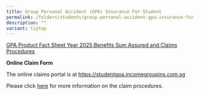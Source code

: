```yaml
---
title: Group Personal Accident (GPA) Insurance For Student
permalink: /folders/students/group-personal-accident-gpa-insurance-for-student/
description: ""
variant: tiptap
---
```

<p><a href="/files/GPA_Product_Fact_Sheet_Year_2025___Benefits__Sum_Assured_and_Claims_Procedures.pdf" rel="noopener nofollow" target="_blank">GPA Product Fact Sheet Year 2025 Benefits Sum Assured and Claims Procedures</a>
</p>
<p><strong>Online Claim Form</strong>
</p>
<p>The online claims portal is at&nbsp;<a href="https://studentgpa.incomegroupins.com.sg" rel="noopener noreferrer nofollow" target="_blank">https://studentgpa.incomegroupins.com.sg</a>
</p>
<p>Please click&nbsp;<a href="https://mhcasia.com/managedcare/0-uploads/2019/Student%20GPA%20User%20Guide%20-%20Parent.pdf" rel="noopener noreferrer nofollow" target="_blank">here</a>&nbsp;for
more information on the claim procedures.</p>